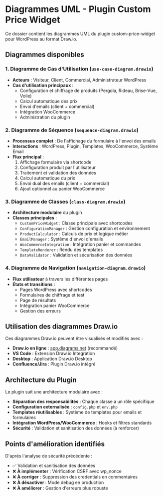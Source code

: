 # Diagrammes UML - Plugin Custom Price Widget

Ce dossier contient les diagrammes UML du plugin custom-price-widget pour WordPress au format Draw.io.

## Diagrammes disponibles

### 1. Diagramme de Cas d'Utilisation (`use-case-diagram.drawio`)
- **Acteurs** : Visiteur, Client, Commercial, Administrateur WordPress
- **Cas d'utilisation principaux** :
  - Configuration et chiffrage de produits (Pergola, Rideau, Brise-Vue, Voile)
  - Calcul automatique des prix
  - Envoi d'emails (client + commercial)
  - Intégration WooCommerce
  - Administration du plugin

### 2. Diagramme de Séquence (`sequence-diagram.drawio`)
- **Processus complet** : De l'affichage du formulaire à l'envoi des emails
- **Interactions** : WordPress, Plugin, Templates, WooCommerce, Système Email
- **Flux principal** :
  1. Affichage formulaire via shortcode
  2. Configuration produit par l'utilisateur
  3. Traitement et validation des données
  4. Calcul automatique du prix
  5. Envoi dual des emails (client + commercial)
  6. Ajout optionnel au panier WooCommerce

### 3. Diagramme de Classes (`class-diagram.drawio`)
- **Architecture modulaire** du plugin
- **Classes principales** :
  - `CustomPriceWidget` : Classe principale avec shortcodes
  - `ConfigurationManager` : Gestion configuration et environnement
  - `ProductCalculator` : Calculs de prix et logique métier
  - `EmailManager` : Système d'envoi d'emails
  - `WooCommerceIntegration` : Intégration panier et commandes
  - `TemplateRenderer` : Rendu des templates
  - `DataValidator` : Validation et sécurisation des données

### 4. Diagramme de Navigation (`navigation-diagram.drawio`)
- **Flux utilisateur** à travers les différentes pages
- **États et transitions** :
  - Pages WordPress avec shortcodes
  - Formulaires de chiffrage et test
  - Page de résultats
  - Intégration panier WooCommerce
  - Gestion des erreurs

## Utilisation des diagrammes Draw.io

Ces diagrammes Draw.io peuvent être visualisés et modifiés avec :
- **Draw.io en ligne** : [app.diagrams.net](https://app.diagrams.net) (recommandé)
- **VS Code** : Extension Draw.io Integration
- **Desktop** : Application Draw.io Desktop
- **Confluence/Jira** : Plugin Draw.io intégré

## Architecture du Plugin

Le plugin suit une architecture modulaire avec :
- **Séparation des responsabilités** : Chaque classe a un rôle spécifique
- **Configuration externalisée** : `config.php` et `env.php`
- **Templates réutilisables** : Système de templates pour emails et formulaires
- **Intégration WordPress/WooCommerce** : Hooks et filtres standards
- **Sécurité** : Validation et sanitisation des données (à renforcer)

## Points d'amélioration identifiés

D'après l'analyse de sécurité précédente :
- ✅ Validation et sanitisation des données
- ❌ **À implémenter** : Vérification CSRF avec wp_nonce
- ❌ **À corriger** : Suppression des credentials en commentaires
- ❌ **À désactiver** : Mode debug en production
- ❌ **À améliorer** : Gestion d'erreurs plus robuste
